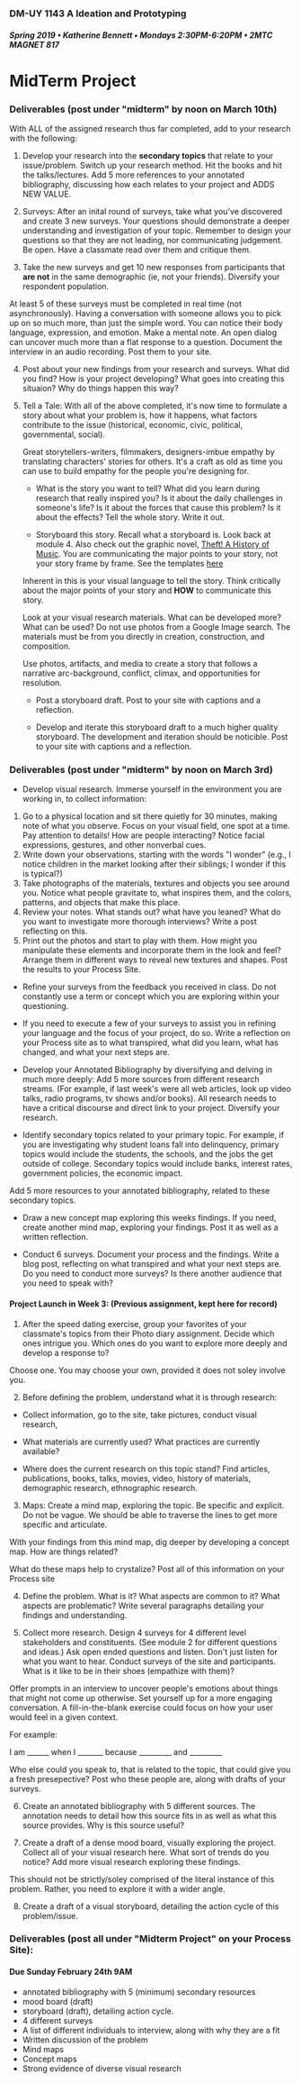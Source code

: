 ### DM-UY 1143 A Ideation and Prototyping
##### Spring 2019 • Katherine Bennett • Mondays 2:30PM-6:20PM • 2MTC MAGNET 817

# MidTerm Project

### Deliverables (post under "midterm" by noon on March 10th)

With ALL of the assigned research thus far completed, add to your research with the following:


1. Develop your research into the **secondary topics** that relate to your issue/problem. Switch up your research method. Hit the books and hit the talks/lectures. Add 5 more references to your annotated bibliography, discussing how each relates to your project and ADDS NEW VALUE.


2. Surveys: After an inital round of surveys, take what you've discovered and create 3 new surveys. Your questions should demonstrate a deeper understanding and investigation of your topic. Remember to design your questions so that they are not leading, nor communicating judgement. Be open. Have a classmate read over them and critique them.


3. Take the new surveys and get 10 new responses from participants that **are not** in the same demographic (ie, not your friends). Diversify your respondent population. 

At least 5 of these surveys must be completed in real time (not asynchronously). Having a conversation with someone allows you to pick up on so much more, than just the simple word. You can notice their body language, expression, and emotion. Make a mental note. An open dialog can uncover much more than a flat response to a question. Document the interview in an audio recording. Post them to your site.


4. Post about your new findings from your research and surveys. What did you find? How is your project developing? What goes into creating this situaion? Why do things happen this way?


5. Tell a Tale: With all of the above completed, it's now time to formulate a story about what your problem is, how it happens, what factors contribute to the issue (historical, economic, civic, political, governmental, social).

   Great storytellers-writers, filmmakers, designers-imbue empathy by translating characters' stories for others. It's a craft as old as time you can use to build empathy for the people you're designing for.

   * What is the story you want to tell? What did you learn during research that really inspired you? Is it about the daily challenges in someone's life? Is it about the forces that cause this problem? Is it about the effects? Tell the whole story. Write it out.

   * Storyboard this story. Recall what a storyboard is. Look back at module 4. Also check out the graphic novel, <a href = "https://law.duke.edu/musiccomic/download/">Theft! A History of Music</a>. You are communicating the major points to your story, not your story frame by frame. See the templates [here](https://github.com/IDMNYU/IdeationPrototypingSpring19-Bennett/tree/master/storyboardTemplates)

   Inherent in this is your visual language to tell the story. Think critically about the major points of your story and **HOW** to communicate this story.

   Look at your visual research materials. What can be developed more? What can be used? Do not use photos from a Google Image search. The materials must be from you directly in creation, construction, and composition.

   Use photos, artifacts, and media to create a story that follows a narrative arc-background, conflict, climax, and opportunities for resolution.

   * Post a storyboard draft. Post to your site with captions and a reflection.

   * Develop and iterate this storyboard draft to a much higher quality storyboard. The development and iteration should be noticible. Post to your site with captions and a reflection.



### Deliverables (post under "midterm" by noon on March 3rd)

* Develop visual research. Immerse yourself in the environment you are working in, to collect information:

1. Go to a physical location and sit there quietly for 30 minutes, making note of what you observe. Focus on your visual field, one spot at a time. Pay attention to details! How are people interacting? Notice facial expressions, gestures, and other nonverbal cues.
2. Write down your observations, starting with the words "I wonder" (e.g., I notice children in the market looking after their siblings; I wonder if this is typical?)
3. Take photographs of the materials, textures and objects you see around you. Notice what people gravitate to, what inspires them, and the colors, patterns, and objects that make this place.
4. Review your notes. What stands out? what have you leaned? What do you want to investigate more thorough interviews? Write a post reflecting on this.
5. Print out the photos and start to play with them. How might you manipulate these elements and incorporate them in the look and feel? Arrange them in different ways to reveal new textures and shapes. Post the results to your Process Site.

* Refine your surveys from the feedback you received in class. Do not constantly use a term or concept which you are exploring within your questioning. 

* If you need to execute a few of your surveys to assist you in refining your language and the focus of your project, do so. Write a reflection on your Process site as to what transpired, what did you learn, what has changed, and what your next steps are.

* Develop your Annotated Bibliography by diversifying and delving in much more deeply: Add 5 more sources from different research streams. (For example, if last week's were all web articles, look up video talks, radio programs, tv shows and/or books). All research needs to have a critical discourse and direct link to your project. Diversify your research. 

* Identify secondary topics related to your primary topic. For example, if you are investigating why student loans fall into delinquency, primary topics would include the students, the schools, and the jobs the get outside of college. Secondary topics would include banks, interest rates, government policies, the economic impact. 

Add 5 more resources to your annotated bibliography, related to these secondary topics.

* Draw a new concept map exploring this weeks findings. If you need, create another mind map, exploring your findings. Post it as well as a written reflection. 

* Conduct 6 surveys. Document your process and the findings. Write a blog post, reflecting on what transpired and what your next steps are. Do you need to conduct more surveys? Is there another audience that you need to speak with?


#### Project Launch in Week 3: (Previous assignment, kept here for record)

1. After the speed dating exercise, group your favorites of your classmate's topics from their Photo diary assignment. Decide which ones intrigue you. Which ones do you want to explore more deeply and develop a response to?

Choose one. You may choose your own, provided it does not soley involve you.


2. Before defining the problem, understand what it is through research:

* Collect information, go to the site, take pictures, conduct visual research, 

* What materials are currently used? What practices are currently available?

* Where does the current research on this topic stand? Find articles, publications, books, talks, movies, video, history of materials, demographic research, ethnographic research. 


3. Maps: Create a mind map, exploring the topic. Be specific and explicit. Do not be vague. We should be able to traverse the lines to get more specific and articulate.

With your findings from this mind map, dig deeper by developing a concept map. How are things related?

What do these maps help to crystalize? Post all of this information on your Process site


4. Define the problem. What is it? What aspects are common to it? What aspects are problematic? Write several paragraphs detailing your findings and understanding.


5. Collect more research. Design 4 surveys for 4 different level stakeholders and constituents. (See module 2 for different questions and ideas.) Ask open ended questions and listen. Don't just listen for what you want to hear. Conduct surveys of the site and participants. What is it like to be in their shoes (empathize with them)?

Offer prompts in an interview to uncover people's emotions about things that might not come up otherwise. Set yourself up for a more engaging conversation. A fill-in-the-blank exercise could focus on how your user would feel in a given context. 

For example:

I am ______ when I _______ because _________ and _________


Who else could you speak to, that is related to the topic, that could give you a fresh presepective? Post who these people are, along with drafts of your surveys.


6. Create an annotated bibliography with 5 different sources. The annotation needs to detail how this source fits in as well as what this source provides. Why is this source useful?


7. Create a draft of a dense mood board, visually exploring the project. Collect all of your visual research here. What sort of trends do you notice? Add more visual research exploring these findings. 

This should not be strictly/soley comprised of the literal instance of this problem. Rather, you need to explore it with a wider angle. 


8. Create a draft of a visual storyboard, detailing the action cycle of this problem/issue.



### Deliverables (post all under "Midterm Project" on your Process Site):
#### Due Sunday February 24th 9AM

* annotated bibliography with 5 (minimum) secondary resources
* mood board (draft)
* storyboard (draft), detailing action cycle.
* 4 different surveys 
* A list of different individuals to interview, along with why they are a fit
* Written discussion of the problem
* Mind maps
* Concept maps
* Strong evidence of diverse visual research
